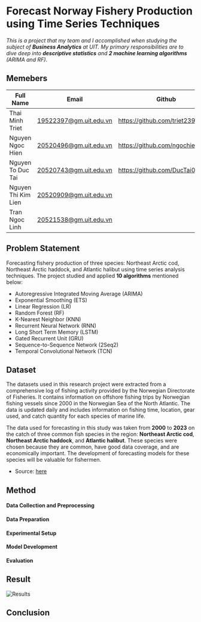 # Forecast Norway Fishery Production using Time Series Techniques

*This is a project that my team and I accomplished when studying the subject of **Business Analytics** at UIT. My primary responsibilities are to dive deep into **descriptive statistics** and **2 machine learning algorithms** (ARIMA and RF)*.

## Memebers
| Full Name | Email | Github|Role| 
|--------------|-------|------|------|
| Thai Minh Triet | 19522397@gm.uit.edu.vn |https://github.com/triet2397 |Leader | 
| Nguyen Ngoc Hien | 20520496@gm.uit.edu.vn |https://github.com/ngochien1007 |Member | 
| Nguyen To Duc Tai | 20520743@gm.uit.edu.vn |https://github.com/DucTai0909|Member | 
| Nguyen Thi Kim Lien | 20520909@gm.uit.edu.vn | | Member | 
| Tran Ngoc Linh | 20521538@gm.uit.edu.vn | | Member | 

## Problem Statement

Forecasting fishery production of three species: Northeast Arctic cod, Northeast Arctic haddock, and Atlantic halibut using time series analysis techniques. The project studied and applied **10 algorithms** mentioned below:
- Autoregressive Integrated Moving Average (ARIMA) 
- Exponential Smoothing (ETS)
- Linear Regression (LR)
- Random Forest (RF)
- K-Nearest Neighbor (KNN)
- Recurrent Neural Network (RNN) 
- Long Short Term Memory (LSTM)
- Gated Recurrent Unit (GRU) 
- Sequence-to-Sequence Network (2Seq2)
- Temporal Convolutional Network (TCN)

## Dataset

The datasets used in this research project were extracted from a comprehensive log of fishing activity provided by the Norwegian Directorate of Fisheries. It contains information on offshore fishing trips by Norwegian fishing vessels since 2000 in the Norwegian Sea of the North Atlantic. The data is updated daily and includes information on fishing time, location, gear used, and catch quantity for each species of marine life.

The data used for forecasting in this study was taken from **2000** to **2023** on the catch of three common fish species in the region: **Northeast Arctic cod**, **Northeast Arctic haddock**, and **Atlantic halibut**. These species were chosen because they are common, have good data coverage, and are economically important. The development of forecasting models for these species will be valuable for fishermen.

- Source: [here](https://www.fiskeridir.no/Tall-og-analyse/AApne-data/Fangstdata-seddel-koblet-med-fartoeydata)

## Method

#### Data Collection and Preprocessing

#### Data Preparation

#### Experimental Setup

#### Model Development

#### Evaluation


## Result

![Results](https://github.com/ngochien1007/forecast-fishery-production-using-time-series/assets/154615929/c3386674-d297-4d32-a236-a04facb64b40)

## Conclusion



  

